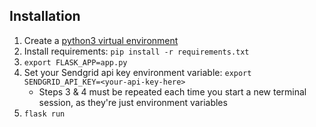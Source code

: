 ## Installation
1. Create a [python3 virtual environment](https://virtualenv.pypa.io/en/stable/reference/#cmdoption-p)
2. Install requirements: `pip install -r requirements.txt`
3. `export FLASK_APP=app.py`
4. Set your Sendgrid api key environment variable: `export SENDGRID_API_KEY=<your-api-key-here>`
    * Steps 3 & 4 must be repeated each time you start a new terminal session, as they're just environment variables
5. `flask run`
